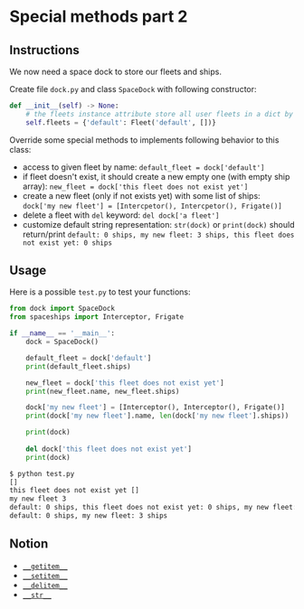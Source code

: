 # Special methods part 2

## Instructions

We now need a space dock to store our fleets and ships.

Create file `dock.py` and class `SpaceDock` with following constructor:

```python
def __init__(self) -> None:
    # the fleets instance attribute store all user fleets in a dict by name.
    self.fleets = {'default': Fleet('default', [])}
```

Override some special methods to implements following behavior to this class:

* access to given fleet by name: `default_fleet = dock['default']`
* if fleet doesn't exist, it should create a new empty one (with empty ship array): `new_fleet = dock['this fleet does not exist yet']`
* create a new fleet (only if not exists yet) with some list of ships: `dock['my new fleet'] = [Intercpetor(), Intercpetor(), Frigate()]`
* delete a fleet with `del` keyword: `del dock['a fleet']`
* customize default string representation: `str(dock)` or `print(dock)` should return/print `default: 0 ships, my new fleet: 3 ships, this fleet does not exist yet: 0 ships`

## Usage

Here is a possible `test.py` to test your functions:

```python
from dock import SpaceDock
from spaceships import Interceptor, Frigate

if __name__ == '__main__':
    dock = SpaceDock()

    default_fleet = dock['default']
    print(default_fleet.ships)

    new_fleet = dock['this fleet does not exist yet']
    print(new_fleet.name, new_fleet.ships)

    dock['my new fleet'] = [Interceptor(), Interceptor(), Frigate()]
    print(dock['my new fleet'].name, len(dock['my new fleet'].ships))

    print(dock)
    
    del dock['this fleet does not exist yet']
    print(dock)
```

```bash
$ python test.py
[]
this fleet does not exist yet []
my new fleet 3
default: 0 ships, this fleet does not exist yet: 0 ships, my new fleet: 3 ships
default: 0 ships, my new fleet: 3 ships
```

## Notion

* [`__getitem__`](https://docs.python.org/3/reference/datamodel.html#object.__getitem__)
* [`__setitem__`](https://docs.python.org/3/reference/datamodel.html#object.__setitem__)
* [`__delitem__`](https://docs.python.org/3/reference/datamodel.html#object.__delitem__)
* [`__str__`](https://docs.python.org/3/reference/datamodel.html#object.__str__)
